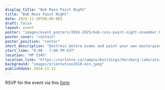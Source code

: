 ```yaml
---
display_title: "Bob Ross Paint Night"
title: "Bob Ross Paint Night"
date: 2024-11-20T00:00:00Z
draft: false
layout: event
poster: "images/event_posters/2024-2025/bob-ross-paint-night-november.PNG"
poster_cover: "contain"
poster_position: "center"
short_description: "Destress before exams and paint your own masterpiece!"
start_time: "6:00 - 7:00 PM EST"
location: "HP 5345"
location_link: "https://carleton.ca/campus/buildings/herzberg-laboratories/"
background: "images/orientation2018-min.jpeg"
publishdate: 2024-11-12
---
```


RSVP for the event via this [form](https://forms.gle/mRm2EZXRBbNVBtyC7)